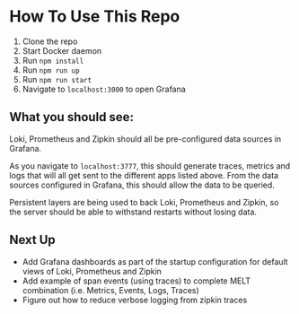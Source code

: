 # How To Use This Repo

1. Clone the repo
2. Start Docker daemon
3. Run `npm install`
4. Run `npm run up`
5. Run `npm run start`
6. Navigate to `localhost:3000` to open Grafana

## What you should see:

Loki, Prometheus and Zipkin should all be pre-configured data sources in Grafana.

As you navigate to `localhost:3777`, this should generate traces, metrics and logs that will all get sent to the different apps listed above. From the data sources configured in Grafana, this should allow the data to be queried.

Persistent layers are being used to back Loki, Prometheus and Zipkin, so the server should be able to withstand restarts without losing data.

## Next Up

- Add Grafana dashboards as part of the startup configuration for default views of Loki, Prometheus and Zipkin
- Add example of span events (using traces) to complete MELT combination (i.e. Metrics, Events, Logs, Traces)
- Figure out how to reduce verbose logging from zipkin traces
